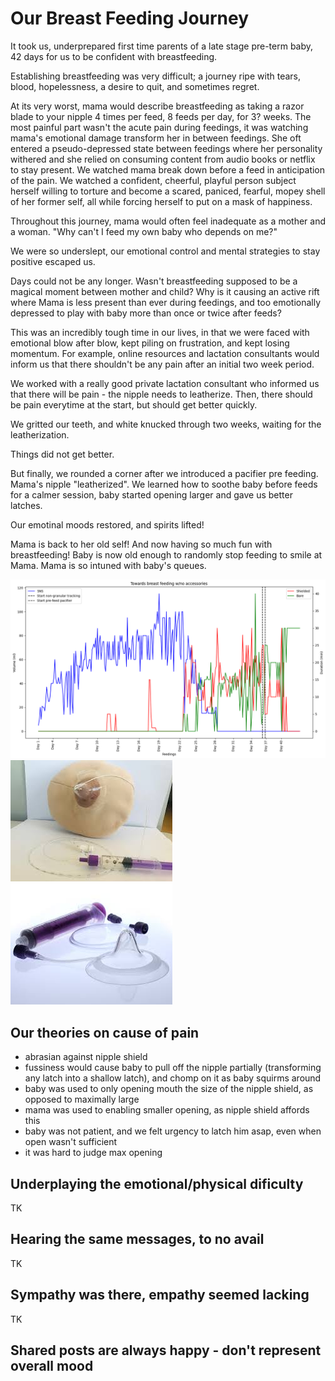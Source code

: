 # Our Breast Feeding Journey

It took us, underprepared first time parents of a late stage pre-term baby, 42 days for us to be confident with breastfeeding.

Establishing breastfeeding was very difficult; a journey ripe with tears, blood, hopelessness, a desire to quit, and sometimes regret.

At its very worst, mama would describe breastfeeding as taking a razor blade to your nipple 4 times per feed, 8 feeds per day, for 3? weeks. The most painful part wasn't the acute pain during feedings, it was watching mama's emotional damage transform her in between feedings. She oft entered a pseudo-depressed state between feedings where her personality withered and she relied on consuming content from audio books or netflix to stay present. We watched mama break down before a feed in anticipation of the pain. We watched a confident, cheerful, playful person subject herself willing to torture and become a scared, paniced, fearful, mopey shell of her former self, all while forcing herself to put on a mask of happiness.

Throughout this journey, mama would often feel inadequate as a mother and a woman. "Why can't I feed my own baby who depends on me?"

We were so underslept, our emotional control and mental strategies to stay positive escaped us.

Days could not be any longer. Wasn't breastfeeding supposed to be a magical moment between mother and child? Why is it causing an active rift where Mama is less present than ever during feedings, and too emotionally depressed to play with baby more than once or twice after feeds?

This was an incredibly tough time in our lives, in that we were faced with emotional blow after blow, kept piling on frustration, and kept losing momentum. For example, online resources and lactation consultants would inform us that there shouldn't be any pain after an initial two week period.

We worked with a really good private lactation consultant who informed us that there will be pain - the nipple needs to leatherize. Then, there should be pain everytime at the start, but should get better quickly.

We gritted our teeth, and white knucked through two weeks, waiting for the leatherization.

Things did not get better.

But finally, we rounded a corner after we introduced a pacifier pre feeding. Mama's nipple "leatherized". We learned how to soothe baby before feeds for a calmer session, baby started opening larger and gave us better latches.

Our emotinal moods restored, and spirits lifted!

Mama is back to her old self! And now having so much fun with breastfeeding! Baby is now old enough to randomly stop feeding to smile at Mama. Mama is so intuned with baby's queues.

![feeding progression](./img/feeding-progress.png)
![sns demo](./img/sns-demo.jpg)
![sns](./img/sns.jpg)

## Our theories on cause of pain

- abrasian against nipple shield
- fussiness would cause baby to pull off the nipple partially (transforming any latch into a shallow latch), and chomp on it as baby squirms around
- baby was used to only opening mouth the size of the nipple shield, as opposed to maximally large
- mama was used to enabling smaller opening, as nipple shield affords this
- baby was not patient, and we felt urgency to latch him asap, even when open wasn't sufficient
- it was hard to judge max opening

## Underplaying the emotional/physical dificulty

TK

## Hearing the same messages, to no avail

TK

## Sympathy was there, empathy seemed lacking

TK

## Shared posts are always happy - don't represent overall mood
